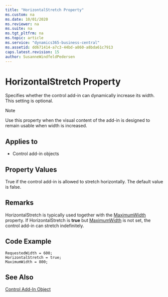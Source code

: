```yaml
---
title: "HorizontalStretch Property"
ms.custom: na
ms.date: 10/01/2020
ms.reviewer: na
ms.suite: na
ms.tgt_pltfrm: na
ms.topic: article
ms.service: "dynamics365-business-central"
ms.assetid: dd671414-a7c3-44bd-a860-a8bda61c7913
caps.latest.revision: 15
author: SusanneWindfeldPedersen
---
```


 

# HorizontalStretch Property

Specifies whether the control add-in can dynamically increase its width. This setting is optional.

> [!NOTE]
> Use this property when the visual content of the add-in is designed to remain usable when width is increased. 

## Applies to 
- Control add-in objects

## Property Values
True if the control add-in is allowed to stretch horizontally. The default value is false.

## Remarks
HorizontalStretch is typically used together with the [MaximumWidth](devenv-maximumwidth-property.md) property. If HorizontalStretch is **true** but [MaximumWidth](devenv-maximumwidth-property.md) is not set, the control add-in can stretch indefinitely.

## Code Example
```
RequestedWidth = 600;
HorizontalStretch = true;
MaximumWidth = 800;

```
## See Also  
[Control Add-In Object](../devenv-control-addin-object.md)   
 